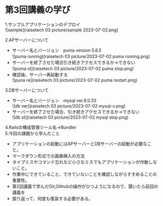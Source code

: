 # 第3回講義の学び

1.サンプルアプリケーションのデプロイ  
![sample](raisetech 03 picture/sample 2023-07-02.png)  

2.APサーバーについて　　
  - サーバー名とバージョン　puma version 5.6.5  
![puma runnng](raisetech 03 picture/2023-07-02 puma runnng.png)  　
  - サーバーを終了させた場合引き続きアクセスできるか→できない  
![puma st](raisetech 03 picture/2023-07-02 puma stop.png)　　 
  - 確認後、サーバー再起動する  
![puna re](raisetech 03 picture/2023-07-02 puma restart.png)  

3.DBサーバーについて  
  - サーバー名とバージョン　mysql ver.8.0.33  
  ![db ver](raisetech 03 picture/2023-07-02 mysql-v.png)  
  - サーバーを終了させた場合、引き続きアクセスできるか→できない  
  ![db st](raisetech 03 picture/2023-07-02 mysql stop.png)  

4.Railsの構成管理ツール名→Bundler  
5.今回の課題から学んだこと  
  - アプリケーションの起動にはAPサーバーとDBサーバーの起動が必要なこと。
  - マークダウン形式での画像挿入の方法
  - タイプミスやコマンド忘れなど小さなミスでもアプリケーションが作動しないこと。
  - 作業中にできていること、できていないことを確認しながらすすめることの重要性。
  - 第2回講義で学んだGit,Githubの操作がひつようになるので、躓いたら前回の講義を
  - 振り返って、何度も復習する必要がある。